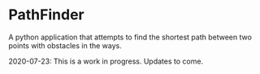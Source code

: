 # PathFinder
A python application that attempts to find the shortest path between two points with obstacles in the ways.

2020-07-23: This is a work in progress. Updates to come.
